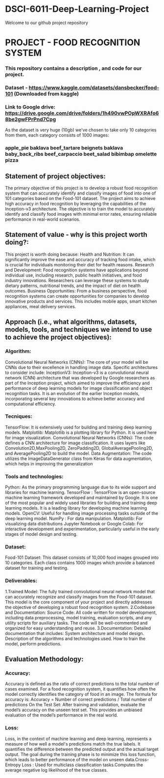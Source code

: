 # DSCI-6011-Deep-Learning-Project
Welcome to our github project repository

# PROJECT - FOOD RECOGNITION SYSTEM

### This repository contains a description , and code for our project.
### Dataset - https://www.kaggle.com/datasets/dansbecker/food-101 (Downloaded from kaggle)
### Link to Google drive: https://drive.google.com/drive/folders/1h490vwPOpWXRAfo68be2gwFPrPnd7Cpg
As the dataset is very huge (10gb) we've chosen to take only 10 categories from them, each category consists of 1000 images: 
### apple_pie	baklava	beef_tartare  beignets baklava baby_back_ribs	beef_carpaccio beet_salad bibimbap omelette pizza

## Statement of project objectives:
The primary objective of this project is to develop a robust food recognition system that can accurately identify and classify images of food into one of 101 categories based on the Food-101 dataset.  The project aims to achieve high accuracy in food recognition by leveraging the capabilities of the Inception-v3 architecture. The objective is to train the model to accurately identify and classify food images with minimal error rates, ensuring reliable performance in real-world scenarios.

## Statement of value - why is this project worth doing?:
This project is worth doing because:
Health and Nutrition: It can significantly improve the ease and accuracy of tracking food intake, which is crucial for individuals monitoring their diet for health reasons.
Research and Development: Food recognition systems have applications beyond individual use, including research, public health initiatives, and food industry innovations. Researchers can leverage these systems to study dietary patterns, nutritional trends, and the impact of diet on health outcomes. 
Business Opportunities: From a business perspective, food recognition systems can create opportunities for companies to develop innovative products and services. This includes mobile apps, smart kitchen appliances, meal delivery services.

## Approach (i.e., what algorithms, datasets, models, tools, and techniques we intend to use to achieve the project objectives):
### Algorithm:
Convolutional Neural Networks (CNNs): The core of your model will be CNNs due to their excellence in handling image data. Specific architectures to consider include:
InceptionV3: Inception-v3 is a convolutional neural network (CNN) architecture that was developed by Google researchers as part of the Inception project, which aimed to improve the efficiency and performance of deep learning models for image classification and object recognition tasks. It is an evolution of the earlier Inception models, incorporating several key innovations to achieve better accuracy and computational efficiency. 

### Tecniques:
TensorFlow: It is extensively used for building and training deep learning models.
Matplotlib: Matplotlib is a plotting library for Python. It is used here for image visualization.
Convolutional Neural Networks (CNNs): The code defines a CNN architecture for image classification. It uses layers like Convolution2D,MaxPooling2D, ZeroPadding2D, GlobalAveragePooling2D, and AveragePooling2D to build the model.
Data Augmentation: The code utilizes the ImageDataGenerator class from Keras for data augmentation, which helps in improving the generalization 

### Tools and technologies:
Python: As the primary programming language due to its wide support and libraries for machine learning.
TensorFlow : TensorFlow is an open-source machine learning framework developed and maintained by Google. It is one of the most popular and widely used libraries for building and training deep learning models. lt is a leading library for developing machine learning models.
OpenCV: Useful for handling image processing tasks outside of the deep learning model.
NumPy : For data manipulation.
Matplotlib:  For visualizing data distributions 
Jupyter Notebook or Google Colab: For interactive development and experimentation, particularly useful in the early stages of model design and testing.

### Dataset:
Food-101 Dataset: This dataset consists of 10,000 food images grouped into 10 categories. Each class contains 1000 images which provide a balanced dataset for training and testing.

### Deliverables: 
1.Trained Model:
The fully trained convolutional neural network model that can accurately recognize and classify images from the Food-101 dataset. This model is the core component of your project and directly addresses the objective of developing a robust food recognition system.
2.Codebase and Documentation:
Source Code: All code written for model development, including data preprocessing, model training, evaluation scripts, and any utility scripts for auxiliary tasks. The code will be well-commented and organized for easy understanding and reuse.
3.Documentation: Detailed documentation that includes:
System architecture and model design.
Description of the algorithms and technologies used.
How to train the model, perform predictions.

## Evaluation Methodology:
### Accuracy:
Accuracy is defined as the ratio of correct predictions to the total number of cases examined. For a food recognition system, it quantifies how often the model correctly identifies the category of food in an image. The formula for accuracy is:
Accuracy = Number of correct predictions / Total number of predictions
On the Test Set: After training and validation, evaluate the model’s accuracy on the unseen test set. This provides an unbiased evaluation of the model’s performance in the real world.

### Loss: 
Loss, in the context of machine learning and deep learning, represents a measure of how well a model's predictions match the true labels. It quantifies the difference between the predicted output and the actual target output. The goal during the training phase is to minimize this loss function, which leads to better performance of the model on unseen data.Cross-Entropy Loss : Used for multiclass classification tasks.Computes the average negative log likelihood of the true classes.

